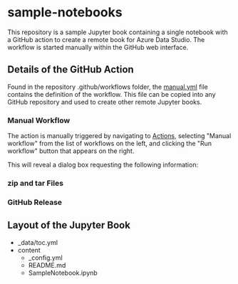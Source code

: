 # sample-notebooks

This repository is a sample Jupyter book containing a single notebook with a GitHub action to create a remote book for Azure Data Studio.  The workflow is started manually within the GitHub web interface.

## Details of the GitHub Action
Found in the repository .github/workflows folder, the [manual.yml](.github/workflows/manual.yml) file contains the definition of the workflow.  This file can be copied into any GitHub repository and used to create other remote Jupyter books.

### Manual Workflow
The action is manually triggered by navigating to [Actions](../actions), selecting "Manual workflow" from the list of workflows on the left, and clicking the "Run workflow" button that appears on the right.

This will reveal a dialog box requesting the following information:


### zip and tar Files

### GitHub Release


## Layout of the Jupyter Book
- _data/toc.yml
- content
  - _config.yml
  - README.md
  - SampleNotebook.ipynb